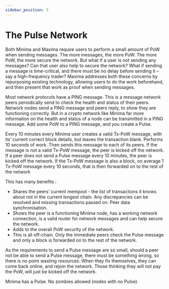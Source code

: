 ```yaml
---
sidebar_position: 5
---
```


# The Pulse Network

Both Minima and Maxima require users to perform a small amount of PoW when sending messages. The more messages, the more PoW. The more PoW, the more secure the network. But what if a user is not sending any messages? Can that user also help to secure the network? What if sending a message is time-critical, and there must be no delay before sending it – say a high-frequency trader? Maxima addresses both these concerns by repurposing existing technology, allowing users to do the work beforehand, and then present that work as proof when sending messages.

Most network protocols have a PING message. This is a message network peers periodically send to check the health and status of their peers. Network nodes send a PING message and peers reply, to show they are functioning correctly. But in a crypto network like Minima far more information on the health and status of a node can be transmitted in a PING message. Add some PoW to a PING message, and you create a Pulse.

Every 10 minutes every Minima user creates a valid Tx-PoW message, with its’ current correct block details, but leaves the transaction blank. Performs 10 seconds of work. Then sends this message to each of its peers. If the message is not a valid Tx-PoW message, the peer is kicked off the network. If a peer does not send a Pulse message every 10 minutes, the peer is kicked off the network. If the Tx-PoW message is also a block, on average 1 Tx-PoW message every 10 seconds, that is then forwarded on to the rest of the network

This has many benefits :
 
- Shares the peers’ current mempool - the list of transactions it knows about not in the current longest chain. Any discrepancies can be resolved and missing transactions passed on. Peer data synchronisation.
- Shows the peer is a functioning Minima node, has a working network connection, is a valid router for network messages and can help secure the network.
- Adds to the overall PoW security of the network.
- This is all off-chain. Only the immediate peers check the Pulse message and only a block is forwarded on to the rest of the network.
 
As the requirements to send a Pulse message are so small, should a peer not be able to send a Pulse message, there must be something wrong, so there is no point wasting resources. When they fix themselves, they can come back online, and rejoin the network. Those thinking they will not pay the PoW, will just be kicked off the network.
        	
Minima has a Pulse. No zombies allowed (nodes with no Pulse).

